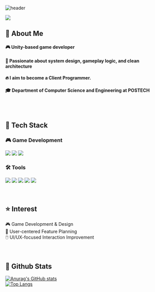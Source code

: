 <div>
  
  <!--Header-->
  ![header](https://capsule-render.vercel.app/api?type=waving&color=gradient&height=300&section=header&text=Welcome%20to%20Seokhwan's%20Github!%20%F0%9F%A4%97&fontSize=40)
  <!-- gmail -->
  <img src="https://img.shields.io/badge/orion3860@gmail.com-EA4335?style=flat-square&logo=gmail&logoColor=white"/>
</div>

<div>
  <!--Body-->
  
  ## 👀 About Me
  #### 🎮 Unity-based game developer <br/>
  #### 🧠 Passionate about system design, gameplay logic, and clean architecture <br/>
  #### :fire: I aim to become a Client Programmer.<br/>
  #### :mortar_board: Department of Computer Science and Engineering at POSTECH
  <br/>
  <br/>
  
  ## 🧱 Tech Stack
  ### 🎮 Game Development
  <!--Unity-->
  <img src="https://img.shields.io/badge/Unity-000000?style=flat-square&logo=unity&logoColor=white"/>
  <!--C#-->
  <img src="https://img.shields.io/badge/C%23-239120?style=flat-square&logo=c-sharp&logoColor=white"/>
  <!--C++-->
  <img src="https://img.shields.io/badge/C++-00599C?style=flat-square&logo=C%2B%2B&logoColor=white"/>
  <br/>

  ### 🛠️ Tools
  <!--VSCode-->
  <img src="https://img.shields.io/badge/VSCode-007ACC?style=flat-square&logo=VisualStudioCode&logoColor=white"/>
  <!--Rider-->
  <img src="https://img.shields.io/badge/Rider-000000?style=flat-square&logo=Rider&logoColor=white"/>
  <!--GitHub-->
  <img src="https://img.shields.io/badge/GitHub-181717?style=flat-square&logo=GitHub&logoColor=white"/>
  <!--Git-->
  <img src="https://img.shields.io/badge/Git-F05032?style=flat-square&logo=Git&logoColor=white"/>
  <!--Notion-->
  <img src="https://img.shields.io/badge/Notion-000000?style=flat-square&logo=notion&logoColor=white"/>


  <br/>
  <br/>
  <br/>


  ## ⭐ Interest  
  🎮 Game Development & Design  <br/>
  🧠 User-centered Feature Planning  <br/>
  🖱️  UI/UX-focused Interaction Improvement <br/>
  <br/>
  <br/>
  
  ## 🤔 Github Stats
  [![Anurag's GitHub stats](https://github-readme-stats.vercel.app/api?username=Seokhwan98)](https://github.com/anuraghazra/github-readme-stats)
  <br/>
  [![Top Langs](https://github-readme-stats.vercel.app/api/top-langs/?username=Seokhwan98)](https://github.com/anuraghazra/github-readme-stats)
  
</div>

